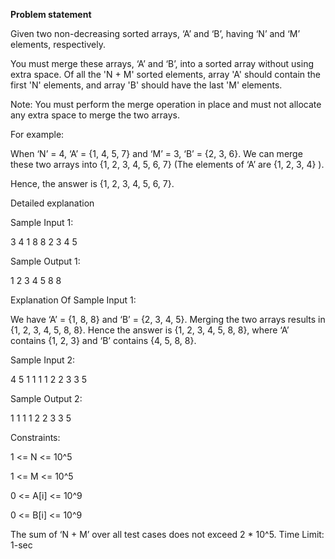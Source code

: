 **Problem statement**


Given two non-decreasing sorted arrays, ‘A’ and ‘B’, having ‘N’ and ‘M’ elements, respectively.

You must merge these arrays, ‘A’ and ‘B’, into a sorted array without using extra space. Of all the 'N + M' sorted elements, array 'A' should contain the first 'N' elements, and array 'B' should have the last 'M' elements.

Note:
You must perform the merge operation in place and must not allocate any extra space to merge the two arrays.

For example:

When ‘N’ = 4, ‘A’ = {1, 4, 5, 7} and ‘M’ = 3, ‘B’ = {2, 3, 6}.
We can merge these two arrays into {1, 2, 3, 4, 5, 6, 7} (The elements of ‘A’ are {1, 2, 3, 4} ).

Hence, the answer is {1, 2, 3, 4, 5, 6, 7}.

Detailed explanation

Sample Input 1:

3 4
1 8 8
2 3 4 5

Sample Output 1:

1 2 3 4 5 8 8

Explanation Of Sample Input 1:

We have ‘A’ = {1, 8, 8} and ‘B’ = {2, 3, 4, 5}.
Merging the two arrays results in {1, 2, 3, 4, 5, 8, 8}.
Hence the answer is {1, 2, 3, 4, 5, 8, 8}, where ‘A’ contains {1, 2, 3} and ‘B’ contains {4, 5, 8, 8}.

Sample Input 2:

4 5
1 1 1 1
2 2 3 3 5

Sample Output 2:

1 1 1 1 2 2 3 3 5

Constraints:

1 <= N <= 10^5

1 <= M <= 10^5

0 <= A[i] <= 10^9

0 <= B[i] <= 10^9


The sum of ‘N + M’ over all test cases does not exceed 2 * 10^5.
Time Limit: 1-sec